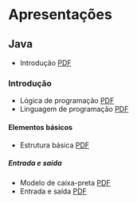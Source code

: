 # Apresentações


## Java
- Introdução [PDF](pathname:///slides/Algoritmos/00-intro.md.java.slides.pdf)

### Introdução
- Lógica de programação [PDF](pathname:///slides/Algoritmos/01-Introducao/02-Logica_de_programacao.md.java.slides.pdf)
- Linguagem de programação [PDF](pathname:///slides/Algoritmos/01-Introducao/03-Linguagem_de_programacao.md.java.slides.pdf)

#### Elementos básicos
- Estrutura básica [PDF](pathname:///slides/Algoritmos/02-Basicos/01-Estrutura_basica.md.java.slides.pdf)

##### Entrada e saída
- Modelo de caixa-preta [PDF](pathname:///slides/Algoritmos/02-Basicos/02-Entrada_e_saida/01-Modelo_caixa_preta.md.java.slides.pdf)
- Entrada e saída [PDF](pathname:///slides/Algoritmos/02-Basicos/02-Entrada_e_saida/02-Entrada_saida.md.java.slides.pdf)
